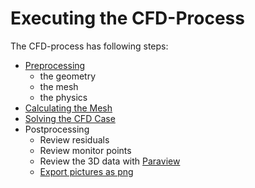 Executing the CFD-Process
======================================================================

The CFD-process has following steps:  

* [Preprocessing](preprocessing-with-freecad.md)
    * the geometry
    * the mesh
    * the physics
* [Calculating the Mesh](calculate-mesh.md)  
* [Solving the CFD Case](solve-cfd-case.md)  
* Postprocessing
    * Review residuals 
    * Review monitor points
    * Review the 3D data with [Paraview](postprocessing-with-paraview.md)  
    * [Export pictures as png](../installation/paraview.python.md)  
